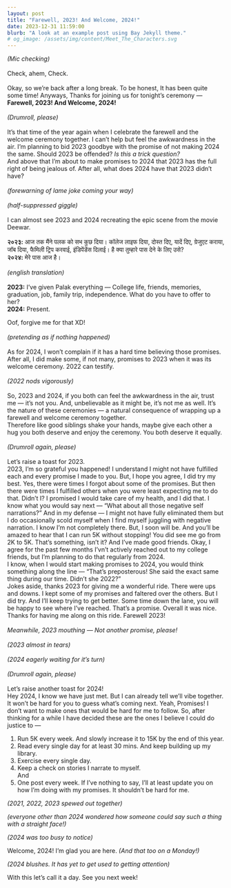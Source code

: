 ```yaml
---
layout: post
title: "Farewell, 2023! And Welcome, 2024!"
date: 2023-12-31 11:59:00
blurb: "A look at an example post using Bay Jekyll theme."
# og_image: /assets/img/content/Meet_The_Characters.svg
---
```


<i>(Mic checking) </i>
<br>
<br>
Check, ahem, Check.
<br>
<br>
Okay, so we’re back after a long break. To be honest, It has been quite some time! Anyways, Thanks for joining us for tonight’s ceremony — <b>Farewell, 2023! And Welcome, 2024!</b>
<br>
<br>
<i>(Drumroll, please)</i>
<br>
<br>
It’s that time of the year again when I celebrate the farewell and the welcome ceremony together. I can’t help but feel the awkwardness in the air. I’m planning to bid 2023 goodbye with the promise of not making 2024 the same. Should 2023 be offended? <i>Is this a trick question?</i>
<br>
And above that I’m about to make promises to 2024 that 2023 has the full right of being jealous of. After all, what does 2024 have that 2023 didn’t have?
<br>
<br>
<i>(forewarning of lame joke coming your way)</i>
<br>
<br>
<i>(half-suppressed giggle)</i>
<br>
<br>
I can almost see 2023 and 2024 recreating the epic scene from the movie Deewar.
<br>
<br>
<b>२०२३:</b> आज तक मैंने पलक को सभ कुछ दिया। कॉलेज लाइफ दिया, दोस्त दिए, यादें दिए, ग्रेजुएट कराया, जॉब दिया, फैमिली ट्रिप करवाई, इंडिपेंडेंस दिलाई। है क्या तुम्हारे पास देने के लिए उसे?
<br>
<b>२०२४:</b> मेरे पास आज है।
<br>
<br>
<i>(english translation)</i>
<br>
<br>
<b>2023:</b> I’ve given Palak everything — College life, friends, memories, graduation, job, family trip, independence. What do you have to offer to her?
<br>
<b>2024:</b> Present.
<br>

Oof, forgive me for that XD! <br>
<br>
<i>(pretending as if nothing happened)</i>
<br>
<br>
As for 2024, I won’t complain if it has a hard time believing those promises. After all, I did make some, if not many, promises to 2023 when it was its welcome ceremony. 2022 can testify.
<br>
<br>
<i>(2022 nods vigorously)</i>
<br>
<br>
So, 2023 and 2024, if you both can feel the awkwardness in the air, trust me — it’s not you. And, unbelievable as it might be, it’s not me as well. It’s the nature of these ceremonies — a natural consequence of wrapping up a farewell and welcome ceremony together.
<br>
Therefore like good siblings shake your hands, maybe give each other a hug you both deserve and enjoy the ceremony. You both deserve it equally.
<br>
<br>
<i>(Drumroll again, please)</i>
<br>
<br>
Let’s raise a toast for 2023.
<br>
2023, I’m so grateful you happened! I understand I might not have fulfilled each and every promise I made to you. But, I hope you agree, I did try my best. Yes, there were times I forgot about some of the promises. But then there were times I fulfilled others when you were least expecting me to do that. Didn’t I? I promised I would take care of my health, and I did that. I know what you would say next — “What about all those negative self narrations?” And in my defense — I might not have fully eliminated them but I do occasionally scold myself when I find myself juggling with negative narration. I know I’m not completely there. But, I soon will be. And you’ll be amazed to hear that I can run 5K without stopping! You did see me go from 2K to 5K. That’s something, isn’t it? And I’ve made good friends. Okay, I agree for the past few months I’vn’t actively reached out to my college friends, but I’m planning to do that regularly from 2024.<br>
I know, when I would start making promises to 2024, you would think something along the line — “That’s preposterous! She said the exact same thing during our time. Didn’t she 2022?”<br>
Jokes aside, thanks 2023 for giving me a wonderful ride. There were ups and downs. I kept some of my promises and faltered over the others. But I did try. And I’ll keep trying to get better. Some time down the lane, you will be happy to see where I’ve reached. That’s a promise. Overall it was nice. Thanks for having me along on this ride. Farewell 2023!
<br>
<br>
<i>Meanwhile, 2023 mouthing — Not another promise, please!</i>
<br>
<br>
<i>(2023 almost in tears)</i>
<br>
<br>
<i>(2024 eagerly waiting for it’s turn)</i>
<br>
<br>
<i>(Drumroll again, please)</i>
<br>
<br>
Let’s raise another toast for 2024!<br>
Hey 2024, I know we have just met. But I can already tell we’ll vibe together. It won’t be hard for you to guess what’s coming next. Yeah, Promises! I don’t want to make ones that would be hard for me to follow. So, after thinking for a while I have decided these are the ones I believe I could do justice to —<br>

1. Run 5K every week. And slowly increase it to 15K by the end of this year.<br>
2. Read every single day for at least 30 mins. And keep building up my library.<br>
3. Exercise every single day.<br>
4. Keep a check on stories I narrate to myself.<br>
   And<br>
5. One post every week. If I’ve nothing to say, I’ll at least update you on how I’m doing with my promises. It shouldn’t be hard for me.<br>

<i>(2021, 2022, 2023 spewed out together)</i><br>

<i>(everyone other than 2024 wondered how someone could say such a thing with a straight face!)</i><br>

<i>(2024 was too busy to notice)</i><br>

Welcome, 2024! I’m glad you are here. <i>(And that too on a Monday!)</i><br>

<i>(2024 blushes. It has yet to get used to getting attention)</i><br>

With this let’s call it a day. See you next week!<br>
